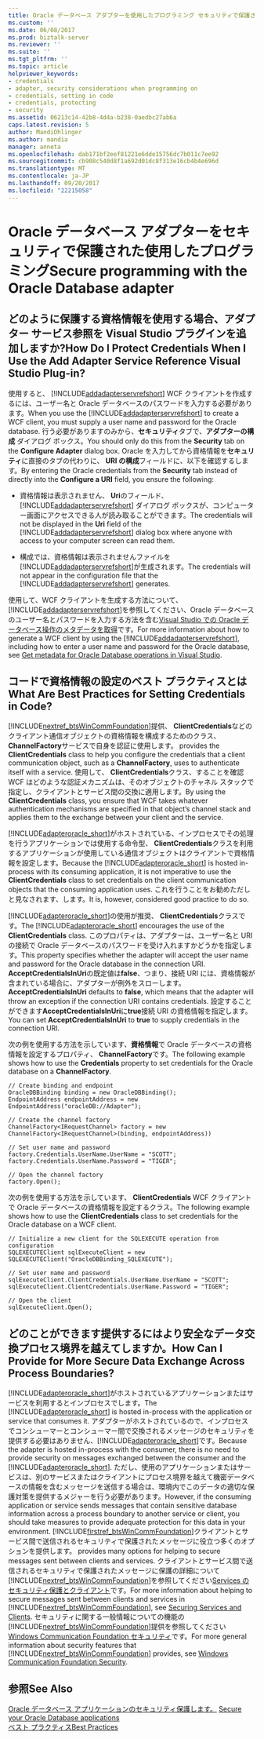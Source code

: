 ```yaml
---
title: Oracle データベース アダプターを使用したプログラミング セキュリティで保護された |Microsoft ドキュメント
ms.custom: ''
ms.date: 06/08/2017
ms.prod: biztalk-server
ms.reviewer: ''
ms.suite: ''
ms.tgt_pltfrm: ''
ms.topic: article
helpviewer_keywords:
- credentials
- adapter, security considerations when programming on
- credentials, setting in code
- credentials, protecting
- security
ms.assetid: 06213c14-42b8-4d4a-b238-0aedbc27ab6a
caps.latest.revision: 5
author: MandiOhlinger
ms.author: mandia
manager: anneta
ms.openlocfilehash: dab171bf2eef81221e6dde15756dc7b011c7ee92
ms.sourcegitcommit: cb908c540d8f1a692d01dc8f313e16cb4b4e696d
ms.translationtype: MT
ms.contentlocale: ja-JP
ms.lasthandoff: 09/20/2017
ms.locfileid: "22215058"
---
```

# <a name="secure-programming-with-the-oracle-database-adapter"></a><span data-ttu-id="da67e-102">Oracle データベース アダプターをセキュリティで保護された使用したプログラミング</span><span class="sxs-lookup"><span data-stu-id="da67e-102">Secure programming with the Oracle Database adapter</span></span>
## <a name="how-do-i-protect-credentials-when-i-use-the-add-adapter-service-reference-visual-studio-plug-in"></a><span data-ttu-id="da67e-103">どのように保護する資格情報を使用する場合、アダプター サービス参照を Visual Studio プラグインを追加しますか?</span><span class="sxs-lookup"><span data-stu-id="da67e-103">How Do I Protect Credentials When I Use the Add Adapter Service Reference Visual Studio Plug-in?</span></span>  
 <span data-ttu-id="da67e-104">使用すると、 [!INCLUDE[addadapterservrefshort](../../includes/addadapterservrefshort-md.md)] WCF クライアントを作成するには、ユーザー名と Oracle データベースのパスワードを入力する必要があります。</span><span class="sxs-lookup"><span data-stu-id="da67e-104">When you use the [!INCLUDE[addadapterservrefshort](../../includes/addadapterservrefshort-md.md)] to create a WCF client, you must supply a user name and password for the Oracle database.</span></span> <span data-ttu-id="da67e-105">行う必要がありますのみから、**セキュリティ**タブで、**アダプターの構成** ダイアログ ボックス。</span><span class="sxs-lookup"><span data-stu-id="da67e-105">You should only do this from the **Security** tab on the **Configure Adapter** dialog box.</span></span> <span data-ttu-id="da67e-106">Oracle を入力してから資格情報を**セキュリティ**に直接のタブの代わりに、 **URI の構成**フィールドに、以下を確認するします。</span><span class="sxs-lookup"><span data-stu-id="da67e-106">By entering the Oracle credentials from the **Security** tab instead of directly into the **Configure a URI** field, you ensure the following:</span></span>  
  
-   <span data-ttu-id="da67e-107">資格情報は表示されません、 **Uri**のフィールド、 [!INCLUDE[addadapterservrefshort](../../includes/addadapterservrefshort-md.md)]  ダイアログ ボックスが、コンピューター画面にアクセスできる人が読み取ることができます。</span><span class="sxs-lookup"><span data-stu-id="da67e-107">The credentials will not be displayed in the **Uri** field of the [!INCLUDE[addadapterservrefshort](../../includes/addadapterservrefshort-md.md)] dialog box where anyone with access to your computer screen can read them.</span></span>  
  
-   <span data-ttu-id="da67e-108">構成では、資格情報は表示されませんファイルを[!INCLUDE[addadapterservrefshort](../../includes/addadapterservrefshort-md.md)]が生成されます。</span><span class="sxs-lookup"><span data-stu-id="da67e-108">The credentials will not appear in the configuration file that the [!INCLUDE[addadapterservrefshort](../../includes/addadapterservrefshort-md.md)] generates.</span></span>  
  
 <span data-ttu-id="da67e-109">使用して、WCF クライアントを生成する方法について、[!INCLUDE[addadapterservrefshort](../../includes/addadapterservrefshort-md.md)]を参照してください、Oracle データベースのユーザー名とパスワードを入力する方法を含む[Visual Studio での Oracle データベース操作のメタデータを取得](../../adapters-and-accelerators/adapter-oracle-database/get-metadata-for-oracle-database-operations-in-visual-studio.md)です。</span><span class="sxs-lookup"><span data-stu-id="da67e-109">For more information about how to generate a WCF client by using the [!INCLUDE[addadapterservrefshort](../../includes/addadapterservrefshort-md.md)], including how to enter a user name and password for the Oracle database, see [Get metadata for Oracle Database operations in Visual Studio](../../adapters-and-accelerators/adapter-oracle-database/get-metadata-for-oracle-database-operations-in-visual-studio.md).</span></span>  
  
## <a name="what-are-best-practices-for-setting-credentials-in-code"></a><span data-ttu-id="da67e-110">コードで資格情報の設定のベスト プラクティスとは</span><span class="sxs-lookup"><span data-stu-id="da67e-110">What Are Best Practices for Setting Credentials in Code?</span></span>  
 [!INCLUDE[nextref_btsWinCommFoundation](../../includes/nextref-btswincommfoundation-md.md)]<span data-ttu-id="da67e-111">提供、 **ClientCredentials**などのクライアント通信オブジェクトの資格情報を構成するためのクラス、 **ChannelFactory**サービスで自身を認証に使用します。</span><span class="sxs-lookup"><span data-stu-id="da67e-111"> provides the **ClientCredentials** class to help you configure the credentials that a client communication object, such as a **ChannelFactory**, uses to authenticate itself with a service.</span></span> <span data-ttu-id="da67e-112">使用して、 **ClientCredentials**クラス、することを確認 WCF はどのような認証メカニズムは、そのオブジェクトのチャネル スタックで指定し、クライアントとサービス間の交換に適用します。</span><span class="sxs-lookup"><span data-stu-id="da67e-112">By using the **ClientCredentials** class, you ensure that WCF takes whatever authentication mechanisms are specified in that object’s channel stack and applies them to the exchange between your client and the service.</span></span>  
  
 <span data-ttu-id="da67e-113">[!INCLUDE[adapteroracle_short](../../includes/adapteroracle-short-md.md)]がホストされている、インプロセスでその処理を行うアプリケーションでは使用する命令型、 **ClientCredentials**クラスを利用するアプリケーションが使用している通信オブジェクトはクライアントで資格情報を設定します。</span><span class="sxs-lookup"><span data-stu-id="da67e-113">Because the [!INCLUDE[adapteroracle_short](../../includes/adapteroracle-short-md.md)] is hosted in-process with its consuming application, it is not imperative to use the **ClientCredentials** class to set credentials on the client communication objects that the consuming application uses.</span></span> <span data-ttu-id="da67e-114">これを行うことをお勧めただしと見なされます、します。</span><span class="sxs-lookup"><span data-stu-id="da67e-114">It is, however, considered good practice to do so.</span></span>  
  
 <span data-ttu-id="da67e-115">[!INCLUDE[adapteroracle_short](../../includes/adapteroracle-short-md.md)]の使用が推奨、 **ClientCredentials**クラスです。</span><span class="sxs-lookup"><span data-stu-id="da67e-115">The [!INCLUDE[adapteroracle_short](../../includes/adapteroracle-short-md.md)] encourages the use of the **ClientCredentials** class.</span></span> <span data-ttu-id="da67e-116">このプロパティは、アダプターは、ユーザー名と URI の接続で Oracle データベースのパスワードを受け入れますかどうかを指定します。</span><span class="sxs-lookup"><span data-stu-id="da67e-116">This property specifies whether the adapter will accept the user name and password for the Oracle database in the connection URI.</span></span> <span data-ttu-id="da67e-117">**AcceptCredentialsInUri**の既定値は**false**、つまり、接続 URI には、資格情報が含まれている場合に、アダプターが例外をスローします。</span><span class="sxs-lookup"><span data-stu-id="da67e-117">**AcceptCredentialsInUri** defaults to **false**, which means that the adapter will throw an exception if the connection URI contains credentials.</span></span> <span data-ttu-id="da67e-118">設定することができます**AcceptCredentialsInUri**に**true**接続 URI の資格情報を指定します。</span><span class="sxs-lookup"><span data-stu-id="da67e-118">You can set **AcceptCredentialsInUri** to **true** to supply credentials in the connection URI.</span></span>  
  
 <span data-ttu-id="da67e-119">次の例を使用する方法を示しています、**資格情報**で Oracle データベースの資格情報を設定するプロパティ、 **ChannelFactory**です。</span><span class="sxs-lookup"><span data-stu-id="da67e-119">The following example shows how to use the **Credentials** property to set credentials for the Oracle database on a **ChannelFactory**.</span></span>  
  
```  
// Create binding and endpoint  
OracleDBBinding binding = new OracleDBBinding();  
EndpointAddress endpointAddress = new EndpointAddress("oracleDB://Adapter");  
  
// Create the channel factory   
ChannelFactory<IRequestChannel> factory = new ChannelFactory<IRequestChannel>(binding, endpointAddress))  
  
// Set user name and password  
factory.Credentials.UserName.UserName = "SCOTT";  
factory.Credentials.UserName.Password = "TIGER";  
  
// Open the channel factory  
factory.Open();  
```  
  
 <span data-ttu-id="da67e-120">次の例を使用する方法を示しています、 **ClientCredentials** WCF クライアントで Oracle データベースの資格情報を設定するクラス。</span><span class="sxs-lookup"><span data-stu-id="da67e-120">The following example shows how to use the **ClientCredentials** class to set credentials for the Oracle database on a WCF client.</span></span>  
  
```  
// Initialize a new client for the SQLEXECUTE operation from configuration   
SQLEXECUTEClient sqlExecuteClient = new SQLEXECUTEClient("OracleDBBinding_SQLEXECUTE");  
  
// Set user name and password  
sqlExecuteClient.ClientCredentials.UserName.UserName = "SCOTT";  
sqlExecuteClient.ClientCredentials.UserName.Password = "TIGER";  
  
// Open the client  
sqlExecuteClient.Open();  
```  
  
## <a name="how-can-i-provide-for-more-secure-data-exchange-across-process-boundaries"></a><span data-ttu-id="da67e-121">どのことができます提供するにはより安全なデータ交換プロセス境界を越えてしますか。</span><span class="sxs-lookup"><span data-stu-id="da67e-121">How Can I Provide for More Secure Data Exchange Across Process Boundaries?</span></span>  
 <span data-ttu-id="da67e-122">[!INCLUDE[adapteroracle_short](../../includes/adapteroracle-short-md.md)]がホストされているアプリケーションまたはサービスを利用するとインプロセスでします。</span><span class="sxs-lookup"><span data-stu-id="da67e-122">The [!INCLUDE[adapteroracle_short](../../includes/adapteroracle-short-md.md)] is hosted in-process with the application or service that consumes it.</span></span> <span data-ttu-id="da67e-123">アダプターがホストされているので、インプロセスでコンシューマーとコンシューマー間で交換されるメッセージのセキュリティを提供する必要はありません、[!INCLUDE[adapteroracle_short](../../includes/adapteroracle-short-md.md)]です。</span><span class="sxs-lookup"><span data-stu-id="da67e-123">Because the adapter is hosted in-process with the consumer, there is no need to provide security on messages exchanged between the consumer and the [!INCLUDE[adapteroracle_short](../../includes/adapteroracle-short-md.md)].</span></span> <span data-ttu-id="da67e-124">ただし、使用のアプリケーションまたはサービスは、別のサービスまたはクライアントにプロセス境界を越えて機密データベースの情報を含むメッセージを送信する場合は、環境内でこのデータの適切な保護対策を提供するメジャーを行う必要があります。</span><span class="sxs-lookup"><span data-stu-id="da67e-124">However, if the consuming application or service sends messages that contain sensitive database information across a process boundary to another service or client, you should take measures to provide adequate protection for this data in your environment.</span></span> [!INCLUDE[firstref_btsWinCommFoundation](../../includes/firstref-btswincommfoundation-md.md)]<span data-ttu-id="da67e-125">クライアントとサービス間で送信されるセキュリティで保護されたメッセージに役立つ多くのオプションを提供します。</span><span class="sxs-lookup"><span data-stu-id="da67e-125"> provides many options for helping to secure messages sent between clients and services.</span></span> <span data-ttu-id="da67e-126">クライアントとサービス間で送信されるセキュリティで保護されたメッセージに保護の詳細について[!INCLUDE[nextref_btsWinCommFoundation](../../includes/nextref-btswincommfoundation-md.md)]を参照してください[Services のセキュリティ保護とクライアント](https://msdn.microsoft.com/library/ms734736.aspx)です。</span><span class="sxs-lookup"><span data-stu-id="da67e-126">For more information about helping to secure messages sent between clients and services in [!INCLUDE[nextref_btsWinCommFoundation](../../includes/nextref-btswincommfoundation-md.md)], see [Securing Services and Clients](https://msdn.microsoft.com/library/ms734736.aspx).</span></span> <span data-ttu-id="da67e-127">セキュリティに関する一般情報についての機能の[!INCLUDE[nextref_btsWinCommFoundation](../../includes/nextref-btswincommfoundation-md.md)]提供を参照してください[Windows Communication Foundation セキュリティ](https://msdn.microsoft.com/library/ms732362.aspx)です。</span><span class="sxs-lookup"><span data-stu-id="da67e-127">For more general information about security features that [!INCLUDE[nextref_btsWinCommFoundation](../../includes/nextref-btswincommfoundation-md.md)] provides, see [Windows Communication Foundation Security](https://msdn.microsoft.com/library/ms732362.aspx).</span></span> 
  
## <a name="see-also"></a><span data-ttu-id="da67e-128">参照</span><span class="sxs-lookup"><span data-stu-id="da67e-128">See Also</span></span>  
<span data-ttu-id="da67e-129">[Oracle データベース アプリケーションのセキュリティ保護します。](../../adapters-and-accelerators/adapter-oracle-database/secure-your-oracle-database-applications.md) </span><span class="sxs-lookup"><span data-stu-id="da67e-129">[Secure your Oracle Database applications](../../adapters-and-accelerators/adapter-oracle-database/secure-your-oracle-database-applications.md) </span></span>  
[<span data-ttu-id="da67e-130">ベスト プラクティス</span><span class="sxs-lookup"><span data-stu-id="da67e-130">Best Practices</span></span>](../../adapters-and-accelerators/adapter-oracle-database/best-practices-to-secure-the-oracle-database-adapter.md)